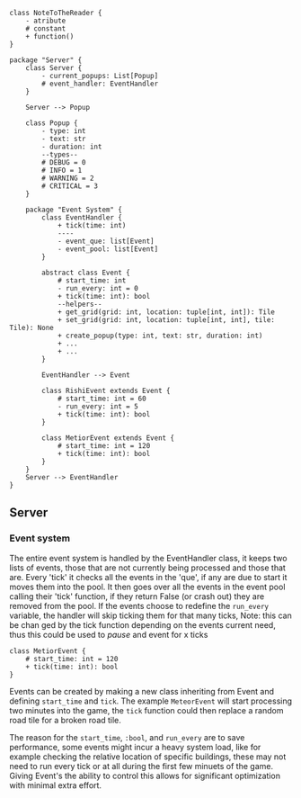 ```plantuml
class NoteToTheReader {
    - atribute
    # constant
    + function()
}
```

```plantuml
package "Server" {
	class Server {
		- current_popups: List[Popup]
		# event_handler: EventHandler
	}

	Server --> Popup

	class Popup {
		- type: int
		- text: str 
		- duration: int
		--types--
		# DEBUG = 0
		# INFO = 1
		# WARNING = 2
		# CRITICAL = 3
	}

	package "Event System" {
		class EventHandler {
			+ tick(time: int)
			----
			- event_que: list[Event]
			- event_pool: list[Event]
		}
		
		abstract class Event {
			# start_time: int
			- run_every: int = 0
			+ tick(time: int): bool
			--helpers--
			+ get_grid(grid: int, location: tuple[int, int]): Tile
			+ set_grid(grid: int, location: tuple[int, int], tile: Tile): None
			+ create_popup(type: int, text: str, duration: int)
			+ ...
			+ ...
		}
		
		EventHandler --> Event
		
		class RishiEvent extends Event {
			# start_time: int = 60  
			- run_every: int = 5
			+ tick(time: int): bool  
		}
		
		class MetiorEvent extends Event {
			# start_time: int = 120  
			+ tick(time: int): bool  
		}
	}
	Server --> EventHandler
}
```

## Server

### Event system

The entire event system is handled by the EventHandler class, it keeps two lists of events, those that are not currently being processed and those that are. Every 'tick' it checks all the events in the 'que', if any are due to start it moves them into the pool. It then goes over all the events in the event pool calling their 'tick' function, if they return False (or crash out) they are removed from the pool. If the events choose to redefine the `run_every` variable, the handler will skip ticking them for that many ticks, Note: this can be chan
ged by the tick function depending on the events current need, thus this could be used to _pause_ and event for x ticks

```plantuml
class MetiorEvent {
	# start_time: int = 120  
	+ tick(time: int): bool  
}
```

Events can be created by making a new class inheriting from Event and defining `start_time` and `tick`. The example `MeteorEvent` will start processing two minutes into the game, the `tick` function could then replace a random road tile for a broken road tile.

The reason for the `start_time`, `:bool`, and `run_every` are to save performance, some events might incur a heavy system load, like for example checking the relative location of specific buildings, these may not need to run every tick or at all during the first few minuets of the game. Giving Event's the ability to control this allows for significant optimization with minimal extra effort. 

